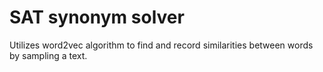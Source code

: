 # SAT synonym solver

Utilizes word2vec algorithm to find and record similarities between words by sampling a text.
 
